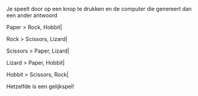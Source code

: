 
Je speelt door op een knop te drukken en de computer die genereert dan een ander antwoord

Paper > Rock, Hobbit|

Rock > Scissors, Lizard|

Scissors > Paper, Lizard|

Lizard > Paper, Hobbit|

Hobbit > Scissors, Rock|


Hetzelfde is een gelijkspel!
